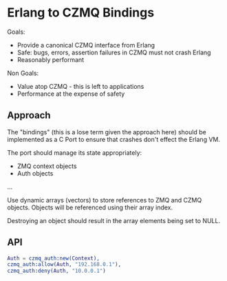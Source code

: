 # Erlang to CZMQ Bindings

Goals:

- Provide a canonical CZMQ interface from Erlang
- Safe: bugs, errors, assertion failures in CZMQ must not crash Erlang
- Reasonably performant

Non Goals:

- Value atop CZMQ - this is left to applications
- Performance at the expense of safety

## Approach

The "bindings" (this is a lose term given the approach here) should be
implemented as a C Port to ensure that crashes don't effect the Erlang VM.

The port should manage its state appropriately:

- ZMQ context objects
- Auth objects

...

Use dynamic arrays (vectors) to store references to ZMQ and CZMQ
objects. Objects will be referenced using their array index.

Destroying an object should result in the array elements being set to NULL.

## API

``` erlang
Auth = czmq_auth:new(Context),
czmq_auth:allow(Auth, "192.168.0.1"),
czmq_auth:deny(Auth, "10.0.0.1")
```
